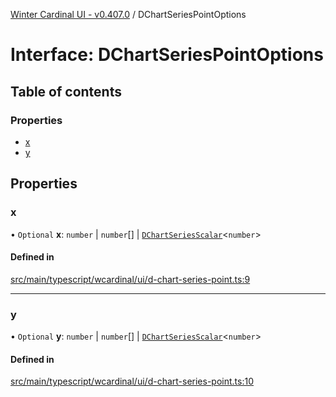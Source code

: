 [Winter Cardinal UI - v0.407.0](../index.md) / DChartSeriesPointOptions

# Interface: DChartSeriesPointOptions

## Table of contents

### Properties

- [x](DChartSeriesPointOptions.md#x)
- [y](DChartSeriesPointOptions.md#y)

## Properties

### x

• `Optional` **x**: `number` \| `number`[] \| [`DChartSeriesScalar`](../index.md#dchartseriesscalar)\<`number`\>

#### Defined in

[src/main/typescript/wcardinal/ui/d-chart-series-point.ts:9](https://github.com/winter-cardinal/winter-cardinal-ui/blob/v0.407.0/src/main/typescript/wcardinal/ui/d-chart-series-point.ts#L9)

___

### y

• `Optional` **y**: `number` \| `number`[] \| [`DChartSeriesScalar`](../index.md#dchartseriesscalar)\<`number`\>

#### Defined in

[src/main/typescript/wcardinal/ui/d-chart-series-point.ts:10](https://github.com/winter-cardinal/winter-cardinal-ui/blob/v0.407.0/src/main/typescript/wcardinal/ui/d-chart-series-point.ts#L10)
